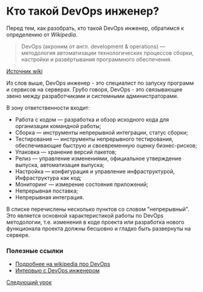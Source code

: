 # Кто такой DevOps инженер?

Перед тем, как разобрать, кто такой DevOps инженер, обратимся к определению от _Wikipedia_.

> DevOps (акроним от англ. development & operations) — методология автоматизации технологических процессов сборки, настройки и развёртывания программного обеспечения.

[Источник wiki](https://ru.wikipedia.org/wiki/DevOps)

Из слов выше, DevOps инженер - это специалист по запуску программ и сервисов на серверах. Грубо говоря, DevOps - это связывающее звено между разработчиками и системными администраторами.

В зону ответственности входит:

- Работа с кодом — разработка и обзор исходного кода для организации командной работы;
- Сборка — инструменты непрерывной интеграции, статус сборки;
- Тестирование — инструменты непрерывного тестирования, обеспечивающие быструю и своевременную оценку бизнес-рисков;
- Упаковка — хранение версий пакетов;
- Релиз — управление изменениями, официальное утверждение выпуска, автоматизация выпуска;
- Настройка — конфигурация и управление инфраструктурой, Инфраструктура как код;
- Мониторинг — измерение состояния приложений;
- Непрерывная поставка;
- Непрерывная интеграция.

В списке перечислены несколько пунктов со словом "непрерывный". Это является основной характеристикой
работы по DevOps методологии, т.е. изменения в коде проекта или разработка нового функционала проекта
должны бесшовно и гладко быть развернуты на сервере.

### Полезные ссылки

- [Подробнее на wikipedia про DevOps](https://en.wikipedia.org/wiki/DevOps)
- [Интервью с DevOps инженером](https://tproger.ru/curriculum/devops/)

[Следующий урок](./STEP-3.md)

